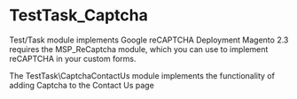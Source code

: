 # TestTask_Captcha


Test/Task module implements Google reCAPTCHA Deployment
Magento 2.3 requires the MSP_ReCaptcha module, which you can use to implement reCAPTCHA in your custom forms.

The TestTask\CaptchaContactUs module implements the functionality of adding Captcha to the Contact Us page
